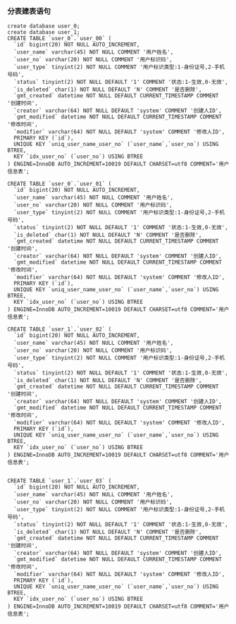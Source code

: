 ### 分表建表语句
    create database user_0;
    create database user_1;
    CREATE TABLE `user_0`.`user_00` (
      `id` bigint(20) NOT NULL AUTO_INCREMENT,
      `user_name` varchar(45) NOT NULL COMMENT '用户姓名',
      `user_no` varchar(20) NOT NULL COMMENT '用户标识码',
      `user_type` tinyint(2) NOT NULL COMMENT '用户标识类型:1-身份证号,2-手机号码',
      `status` tinyint(2) NOT NULL DEFAULT '1' COMMENT '状态:1-生效,0-无效',
      `is_deleted` char(1) NOT NULL DEFAULT 'N' COMMENT '是否删除',
      `gmt_created` datetime NOT NULL DEFAULT CURRENT_TIMESTAMP COMMENT '创建时间',
      `creator` varchar(64) NOT NULL DEFAULT 'system' COMMENT '创建人ID',
      `gmt_modified` datetime NOT NULL DEFAULT CURRENT_TIMESTAMP COMMENT '修改时间',
      `modifier` varchar(64) NOT NULL DEFAULT 'system' COMMENT '修改人ID',
      PRIMARY KEY (`id`),
      UNIQUE KEY `uniq_user_name_user_no` (`user_name`,`user_no`) USING BTREE,
      KEY `idx_user_no` (`user_no`) USING BTREE
    ) ENGINE=InnoDB AUTO_INCREMENT=10019 DEFAULT CHARSET=utf8 COMMENT='用户信息表';
    
    CREATE TABLE `user_0`.`user_01` (
      `id` bigint(20) NOT NULL AUTO_INCREMENT,
      `user_name` varchar(45) NOT NULL COMMENT '用户姓名',
      `user_no` varchar(20) NOT NULL COMMENT '用户标识码',
      `user_type` tinyint(2) NOT NULL COMMENT '用户标识类型:1-身份证号,2-手机号码',
      `status` tinyint(2) NOT NULL DEFAULT '1' COMMENT '状态:1-生效,0-无效',
      `is_deleted` char(1) NOT NULL DEFAULT 'N' COMMENT '是否删除',
      `gmt_created` datetime NOT NULL DEFAULT CURRENT_TIMESTAMP COMMENT '创建时间',
      `creator` varchar(64) NOT NULL DEFAULT 'system' COMMENT '创建人ID',
      `gmt_modified` datetime NOT NULL DEFAULT CURRENT_TIMESTAMP COMMENT '修改时间',
      `modifier` varchar(64) NOT NULL DEFAULT 'system' COMMENT '修改人ID',
      PRIMARY KEY (`id`),
      UNIQUE KEY `uniq_user_name_user_no` (`user_name`,`user_no`) USING BTREE,
      KEY `idx_user_no` (`user_no`) USING BTREE
    ) ENGINE=InnoDB AUTO_INCREMENT=10019 DEFAULT CHARSET=utf8 COMMENT='用户信息表';
    
    CREATE TABLE `user_1`.`user_02` (
      `id` bigint(20) NOT NULL AUTO_INCREMENT,
      `user_name` varchar(45) NOT NULL COMMENT '用户姓名',
      `user_no` varchar(20) NOT NULL COMMENT '用户标识码',
      `user_type` tinyint(2) NOT NULL COMMENT '用户标识类型:1-身份证号,2-手机号码',
      `status` tinyint(2) NOT NULL DEFAULT '1' COMMENT '状态:1-生效,0-无效',
      `is_deleted` char(1) NOT NULL DEFAULT 'N' COMMENT '是否删除',
      `gmt_created` datetime NOT NULL DEFAULT CURRENT_TIMESTAMP COMMENT '创建时间',
      `creator` varchar(64) NOT NULL DEFAULT 'system' COMMENT '创建人ID',
      `gmt_modified` datetime NOT NULL DEFAULT CURRENT_TIMESTAMP COMMENT '修改时间',
      `modifier` varchar(64) NOT NULL DEFAULT 'system' COMMENT '修改人ID',
      PRIMARY KEY (`id`),
      UNIQUE KEY `uniq_user_name_user_no` (`user_name`,`user_no`) USING BTREE,
      KEY `idx_user_no` (`user_no`) USING BTREE
    ) ENGINE=InnoDB AUTO_INCREMENT=10019 DEFAULT CHARSET=utf8 COMMENT='用户信息表';
    
    
    CREATE TABLE `user_1`.`user_03` (
      `id` bigint(20) NOT NULL AUTO_INCREMENT,
      `user_name` varchar(45) NOT NULL COMMENT '用户姓名',
      `user_no` varchar(20) NOT NULL COMMENT '用户标识码',
      `user_type` tinyint(2) NOT NULL COMMENT '用户标识类型:1-身份证号,2-手机号码',
      `status` tinyint(2) NOT NULL DEFAULT '1' COMMENT '状态:1-生效,0-无效',
      `is_deleted` char(1) NOT NULL DEFAULT 'N' COMMENT '是否删除',
      `gmt_created` datetime NOT NULL DEFAULT CURRENT_TIMESTAMP COMMENT '创建时间',
      `creator` varchar(64) NOT NULL DEFAULT 'system' COMMENT '创建人ID',
      `gmt_modified` datetime NOT NULL DEFAULT CURRENT_TIMESTAMP COMMENT '修改时间',
      `modifier` varchar(64) NOT NULL DEFAULT 'system' COMMENT '修改人ID',
      PRIMARY KEY (`id`),
      UNIQUE KEY `uniq_user_name_user_no` (`user_name`,`user_no`) USING BTREE,
      KEY `idx_user_no` (`user_no`) USING BTREE
    ) ENGINE=InnoDB AUTO_INCREMENT=10019 DEFAULT CHARSET=utf8 COMMENT='用户信息表';


